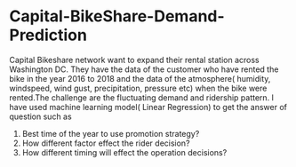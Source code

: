 # Capital-BikeShare-Demand-Prediction
Capital Bikeshare network want to expand their rental station across Washington DC. They have the data of the customer who have rented the bike in the year 2016 to 2018 and the data of the atmosphere( humidity, windspeed, wind gust, precipitation, pressure etc) when the bike were rented.The challenge are the fluctuating demand  and ridership pattern.  I have used machine learning model( Linear Regression) to get the answer of question such as 
1) Best time of the year to use promotion strategy?
2) How different factor effect the rider decision?  
3) How different timing will effect the operation decisions?
